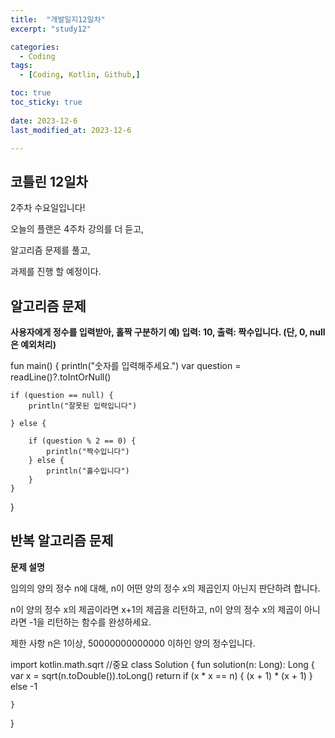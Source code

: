 ```yaml
---
title:  "개발일지12일차" 
excerpt: "study12"

categories:
  - Coding
tags:
  - [Coding, Kotlin, Github,]

toc: true
toc_sticky: true
 
date: 2023-12-6
last_modified_at: 2023-12-6

---
```



## 코틀린 12일차

2주차 수요일입니다!

오늘의 플랜은 4주차 강의를 더 듣고,

알고리즘 문제를 풀고,

과제를 진행 할 예정이다.

## 알고리즘 문제

**사용자에게 정수를 입력받아, 홀짝 구분하기  예) 입력: 10, 출력: 짝수입니다.  (단, 0, null은 예외처리)**


fun main() {
    println("숫자를 입력해주세요.")
    var question = readLine()?.toIntOrNull()


    if (question == null) {
        println("잘못된 입력입니다")

    } else {

        if (question % 2 == 0) {
            println("짝수입니다")
        } else {
            println("홀수입니다")
        }
    }
}

## 반복 알고리즘 문제


**문제 설명**

임의의 양의 정수 n에 대해, n이 어떤 양의 정수 x의 제곱인지 아닌지 판단하려 합니다.

n이 양의 정수 x의 제곱이라면 x+1의 제곱을 리턴하고, n이 양의 정수 x의 제곱이 아니라면 -1을 리턴하는 함수를 완성하세요.

제한 사항
n은 1이상, 50000000000000 이하인 양의 정수입니다.


import kotlin.math.sqrt
//중요
class Solution {
    fun solution(n: Long): Long {
        var x = sqrt(n.toDouble()).toLong()
       return if (x * x == n) { 
           (x + 1) * (x + 1)
       }   else -1
        
    }
}
